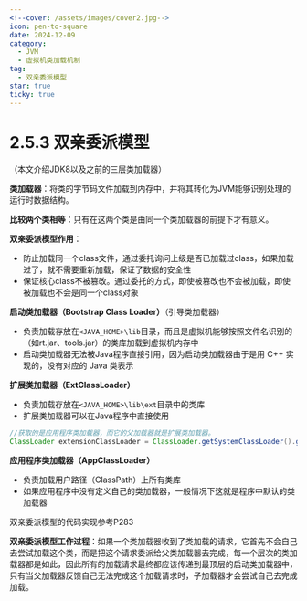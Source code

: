 ```yaml
---
<!--cover: /assets/images/cover2.jpg-->
icon: pen-to-square
date: 2024-12-09
category:
  - JVM
  - 虚拟机类加载机制
tag:
  - 双亲委派模型
star: true
ticky: true
---
```

# 2.5.3 双亲委派模型

（本文介绍JDK8以及之前的三层类加载器）

**类加载器**：将类的字节码文件加载到内存中，并将其转化为JVM能够识别处理的运行时数据结构。

**比较两个类相等**：只有在这两个类是由同一个类加载器的前提下才有意义。

**双亲委派模型作用**：

- 防止加载同一个class文件，通过委托询问上级是否已加载过class，如果加载过了，就不需要重新加载，保证了数据的安全性
- 保证核心class不被篡改。通过委托的方式，即使被篡改也不会被加载，即使被加载也不会是同一个class对象

**启动类加载器（Bootstrap Class Loader）**（引导类加载器）

- 负责加载存放在`<JAVA_HOME>\lib`目录，而且是虚拟机能够按照文件名识别的（如rt.jar、tools.jar）的类库加载到虚拟机内存中
- 启动类加载器无法被Java程序直接引用，因为启动类加载器由于是用 C++ 实现的，没有对应的 Java 类表示

**扩展类加载器（ExtClassLoader）**

- 负责加载存放在`<JAVA_HOME>\lib\ext`目录中的类库
- 扩展类加载器可以在Java程序中直接使用

```java
//获取的是应用程序类加载器，而它的父加载器就是扩展类加载器。
ClassLoader extensionClassLoader = ClassLoader.getSystemClassLoader().getParent();
```

**应用程序类加载器（AppClassLoader）**

- 负责加载用户路径（ClassPath）上所有类库
- 如果应用程序中没有定义自己的类加载器，一般情况下这就是程序中默认的类加载器

双亲委派模型的代码实现参考P283

**双亲委派模型工作过程**：如果一个类加载器收到了类加载的请求，它首先不会自己去尝试加载这个类，而是把这个请求委派给父类加载器去完成，每一个层次的类加载器都是如此，因此所有的加载请求最终都应该传递到最顶层的启动类加载器中，只有当父加载器反馈自己无法完成这个加载请求时，子加载器才会尝试自己去完成加载。



















